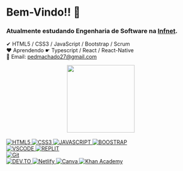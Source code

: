 <h1>Bem-Vindo!! 👋<br></h1>
<h3>Atualmente estudando Engenharia de Software na <a href="https://www.infnet.edu.br/rj/faculdade/engenharia-de-software/">Infnet</a>.</h3>

✔ HTML5 / CSS3 / JavaScript / Bootstrap / Scrum   <br>
♥ Aprendendo ☛ Typescript / React / React-Native  <br>
📧 Email: pedmachado27@gmail.com

<div align="center">
  <a href="https://github.com/PedMachado">
  <img height="180em" src="https://github-readme-stats.vercel.app/api?username=peddMachado&show_icons=true&theme=radical&include_all_commits=true&count_private=true"/>
</div>
  <div style="display: inline_block"><br>
  <img src="https://camo.githubusercontent.com/d63d473e728e20a286d22bb2226a7bf45a2b9ac6c72c59c0e61e9730bfe4168c/68747470733a2f2f696d672e736869656c64732e696f2f62616467652f48544d4c352d4533344632363f7374796c653d666f722d7468652d6261646765266c6f676f3d68746d6c35266c6f676f436f6c6f723d7768697465" alt="HTML5" data-canonical-src="https://img.shields.io/badge/HTML5-E34F26?style=for-the-badge&amp;logo=html5&amp;logoColor=white" style="max-width: 100%;">
  <img src="https://camo.githubusercontent.com/3a0f693cfa032ea4404e8e02d485599bd0d192282b921026e89d271aaa3d7565/68747470733a2f2f696d672e736869656c64732e696f2f62616467652f435353332d3135373242363f7374796c653d666f722d7468652d6261646765266c6f676f3d63737333266c6f676f436f6c6f723d7768697465" alt="CSS3" data-canonical-src="https://img.shields.io/badge/CSS3-1572B6?style=for-the-badge&amp;logo=css3&amp;logoColor=white" style="max-width: 100%;">
  <img src="https://camo.githubusercontent.com/93c855ae825c1757f3426f05a05f4949d3b786c5b22d0edb53143a9e8f8499f6/68747470733a2f2f696d672e736869656c64732e696f2f62616467652f4a6176615363726970742d3332333333303f7374796c653d666f722d7468652d6261646765266c6f676f3d6a617661736372697074266c6f676f436f6c6f723d463744463145" alt="JAVASCRIPT" data-canonical-src="https://img.shields.io/badge/JavaScript-323330?style=for-the-badge&amp;logo=javascript&amp;logoColor=F7DF1E" style="max-width: 100%;">
  <img src="https://camo.githubusercontent.com/b13ed67c809178963ce9d538175b02649800772be1ce0cb02da5879e5614e236/68747470733a2f2f696d672e736869656c64732e696f2f62616467652f426f6f7473747261702d3536334437433f7374796c653d666f722d7468652d6261646765266c6f676f3d626f6f747374726170266c6f676f436f6c6f723d7768697465" alt="BOOSTRAP" data-canonical-src="https://img.shields.io/badge/Bootstrap-563D7C?style=for-the-badge&amp;logo=bootstrap&amp;logoColor=white" style="max-width: 100%;"><br>
  <img
src="https://img.shields.io/badge/Visual_Studio-5C2D91?style=for-the-badge&logo=visual%20studio&logoColor=white" alt="VSCODE" data-canonical-src="" style="max-width: 100%;">
  <img
src="https://img.shields.io/badge/replit-667881?style=for-the-badge&logo=replit&logoColor=white" alt="REPLIT" data-canonical-src="" style="max-width: 100%;"><br>
  <img
src="https://img.shields.io/badge/GIT-E44C30?style=for-the-badge&logo=git&logoColor=white" alt="Git" data-canonical-src="" style="max-width: 100%;"><br>
  <img
src="https://img.shields.io/badge/dev.to-0A0A0A?style=for-the-badge&logo=devdotto&logoColor=white" alt="DEV.TO" data-canonical-src="" style="max-width: 100%;">
  <img
src="https://img.shields.io/badge/Netlify-00C7B7?style=for-the-badge&logo=netlify&logoColor=white" alt="Netlify" data-canonical-src="" style="max-width: 100%;">
  <img
src="https://img.shields.io/badge/Canva-%2300C4CC.svg?&style=for-the-badge&logo=Canva&logoColor=white" alt="Canva" data-canonical-src="" style="max-width: 100%;">
  <img
src="https://img.shields.io/badge/Khan%20Academy-14BF96?style=for-the-badge&logo=Khan%20Academy&logoColor=white" alt="Khan Academy" data-canonical-src="" style="max-width: 100%;">
</div>

